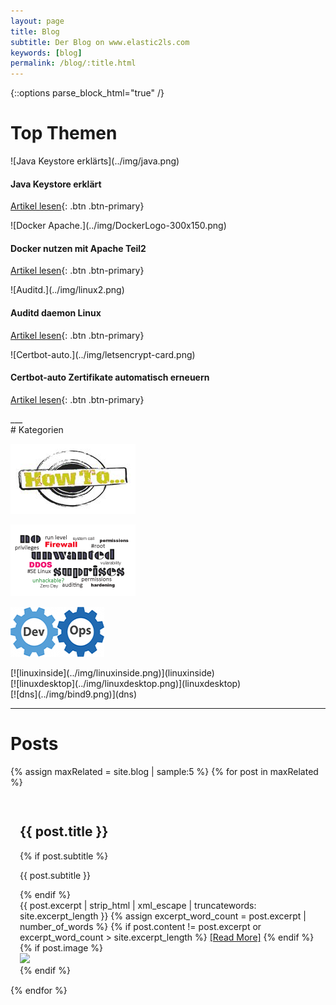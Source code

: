 ```yaml
---
layout: page
title: Blog
subtitle: Der Blog on www.elastic2ls.com
keywords: [blog]
permalink: /blog/:title.html
---
```

{::options parse_block_html="true" /}
<div class="slider">

# Top Themen


<div id="carousel-top" class="carousel" data-interval="5000" data-ride="carousel">

<div class="carousel-inner">

<div class="item active">![Java Keystore erklärts](../img/java.png)

#### Java Keystore erklärt

[Artikel lesen](java-keytool-keystore-befehle){: .btn .btn-primary}
</div>

<div class="item">![Docker Apache.](../img/DockerLogo-300x150.png)

#### Docker nutzen mit Apache Teil2

[Artikel lesen](docker-apache-2){: .btn .btn-primary}
</div>

<div class="item">![Auditd.](../img/linux2.png)

#### Auditd daemon Linux

[Artikel lesen](auditd-daemon){: .btn .btn-primary}
</div>

<div class="item">![Certbot-auto.](../img/letsencrypt-card.png)

#### Certbot-auto Zertifikate automatisch erneuern

[Artikel lesen](certbot-auto-zertifikat-automatisch-erneuern){: .btn .btn-primary}
</div>

</div>

</div>
___

</div>

<div class="grid-content">
# Kategorien

<div class="col-sm-8 col-md-4">
<div class="boxes blog">

[![howtos](../img/howto_small.png)](howtos)
</div>
</div>

<div class="col-sm-8 col-md-4">
<div class="boxes blog">

[![Sicherheit](../img/security_linux4.png)](sicherheit)
</div>
</div>

<div class="col-sm-8 col-md-4">
<div class="boxes blog">

[![devops](../img/devops-300x152.png)](devops)
</div>
</div>


<div class="col-sm-8 col-md-4">
<div class="boxes blog">
[![linuxinside](../img/linuxinside.png)](linuxinside)

</div>
</div>

<div class="col-sm-8 col-md-4">
<div class="boxes blog">
[![linuxdesktop](../img/linuxdesktop.png)](linuxdesktop)

</div>
</div>

<div class="col-sm-8 col-md-4">
<div class="boxes blog">
[![dns](../img/bind9.png)](dns)

</div>
</div>

___

</div>

<div class="grid-content">

# Posts

<div class="posts-list">

{% assign maxRelated = site.blog | sample:5 %}
{% for post in maxRelated %}
<div class="articles" style="padding: 15px;">
<h2 class="post-title">{{ post.title }}</h2>

{% if post.subtitle %}
<p class="post-subtitle">
	    {{ post.subtitle }}
</p>
{% endif %}

<div class="post-entry-container">
<div class="post-entry">
{{ post.excerpt | strip_html | xml_escape | truncatewords: site.excerpt_length }}
{% assign excerpt_word_count = post.excerpt | number_of_words %}
{% if post.content != post.excerpt or excerpt_word_count > site.excerpt_length %}
<a href="{{ post.url | relative_url }}" class="post-read-more">[Read&nbsp;More]</a>
{% endif %}
</div>
{% if post.image %}
<div class="post-image">
<a href="{{ post.url | relative_url }}">
<img src="{{ post.image | relative_url }}">
</a>
</div>
{% endif %}
</div>
</div>
{% endfor %}
</div>

</div>
